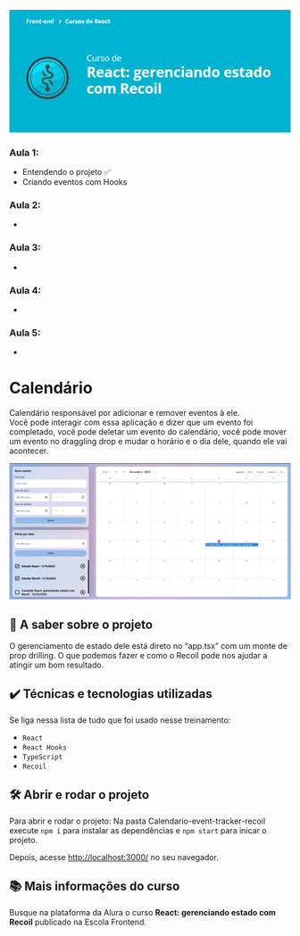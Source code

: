 ![React: gerenciando estado com Recoil](curso.png)

### Aula 1:
- Entendendo o projeto :white_check_mark: 
- Criando eventos com Hooks 
### Aula 2:
- 
### Aula 3:
- 
### Aula 4: 
- 
### Aula 5:
- 
 

# Calendário
Calendário responsável por adicionar e remover eventos à ele. <br>
Você pode interagir com essa aplicação e dizer que um evento foi completado, você pode deletar um evento do calendário, você pode mover um evento no draggling drop e mudar o horário e o dia dele, quando ele vai acontecer.


<img src="screenshot.png" alt="Imagem do curso">


## 🔨 A saber sobre o projeto

O gerenciamento de estado dele está direto no “app.tsx” com um monte de prop drilling.
O que podemos fazer e como o Recoil pode nos ajudar a atingir um bom resultado.

## ✔️ Técnicas e tecnologias utilizadas

Se liga nessa lista de tudo que foi usado nesse treinamento:

- `React`
- `React Hooks`
- `TypeScript`
- `Recoil`

## 🛠️ Abrir e rodar o projeto

Para abrir e rodar o projeto: Na pasta Calendario-event-tracker-recoil execute `npm i` para instalar as dependências e `npm start` para inicar o projeto.

Depois, acesse <a href="http://localhost:3000/">http://localhost:3000/</a> no seu navegador.


## 📚 Mais informações do curso

Busque na plataforma da Alura o curso **React: gerenciando estado com Recoil** publicado na Escola Frontend.
